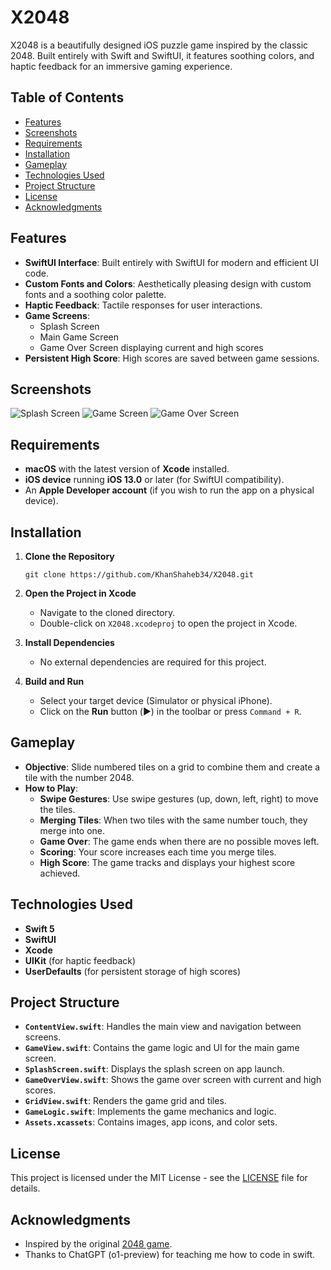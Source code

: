 # X2048

X2048 is a beautifully designed iOS puzzle game inspired by the classic 2048. Built entirely with Swift and SwiftUI, it features soothing colors, and haptic feedback for an immersive gaming experience.

## Table of Contents

- [Features](#features)
- [Screenshots](#screenshots)
- [Requirements](#requirements)
- [Installation](#installation)
- [Gameplay](#gameplay)
- [Technologies Used](#technologies-used)
- [Project Structure](#project-structure)
- [License](#license)
- [Acknowledgments](#acknowledgments)

## Features

- **SwiftUI Interface**: Built entirely with SwiftUI for modern and efficient UI code.
- **Custom Fonts and Colors**: Aesthetically pleasing design with custom fonts and a soothing color palette.
- **Haptic Feedback**: Tactile responses for user interactions.
- **Game Screens**:
  - Splash Screen
  - Main Game Screen
  - Game Over Screen displaying current and high scores
- **Persistent High Score**: High scores are saved between game sessions.

## Screenshots

![Splash Screen](Screenshots/splash_screen.jpg)
![Game Screen](Screenshots/game.jpg)
![Game Over Screen](Screenshots/game_over.jpg)

## Requirements

- **macOS** with the latest version of **Xcode** installed.
- **iOS device** running **iOS 13.0** or later (for SwiftUI compatibility).
- An **Apple Developer account** (if you wish to run the app on a physical device).

## Installation

1. **Clone the Repository**

   ```
   git clone https://github.com/KhanShaheb34/X2048.git
   ```

2. **Open the Project in Xcode**

   - Navigate to the cloned directory.
   - Double-click on `X2048.xcodeproj` to open the project in Xcode.

3. **Install Dependencies**

   - No external dependencies are required for this project.

4. **Build and Run**

   - Select your target device (Simulator or physical iPhone).
   - Click on the **Run** button (▶️) in the toolbar or press `Command + R`.

## Gameplay

- **Objective**: Slide numbered tiles on a grid to combine them and create a tile with the number 2048.
- **How to Play**:
  - **Swipe Gestures**: Use swipe gestures (up, down, left, right) to move the tiles.
  - **Merging Tiles**: When two tiles with the same number touch, they merge into one.
  - **Game Over**: The game ends when there are no possible moves left.
  - **Scoring**: Your score increases each time you merge tiles.
  - **High Score**: The game tracks and displays your highest score achieved.

## Technologies Used

- **Swift 5**
- **SwiftUI**
- **Xcode**
- **UIKit** (for haptic feedback)
- **UserDefaults** (for persistent storage of high scores)

## Project Structure

- **`ContentView.swift`**: Handles the main view and navigation between screens.
- **`GameView.swift`**: Contains the game logic and UI for the main game screen.
- **`SplashScreen.swift`**: Displays the splash screen on app launch.
- **`GameOverView.swift`**: Shows the game over screen with current and high scores.
- **`GridView.swift`**: Renders the game grid and tiles.
- **`GameLogic.swift`**: Implements the game mechanics and logic.
- **`Assets.xcassets`**: Contains images, app icons, and color sets.

## License

This project is licensed under the MIT License - see the [LICENSE](LICENSE) file for details.

## Acknowledgments

- Inspired by the original [2048 game](https://play2048.co/).
- Thanks to ChatGPT (o1-preview) for teaching me how to code in swift.
